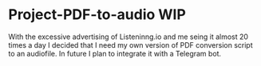 # Project-PDF-to-audio WIP
With the excessive advertising of Listeninng.io and me seing it almost 20 times a day I decided that I need my own version of PDF conversion script to an audiofile. In future I plan to integrate it with a Telegram bot.
